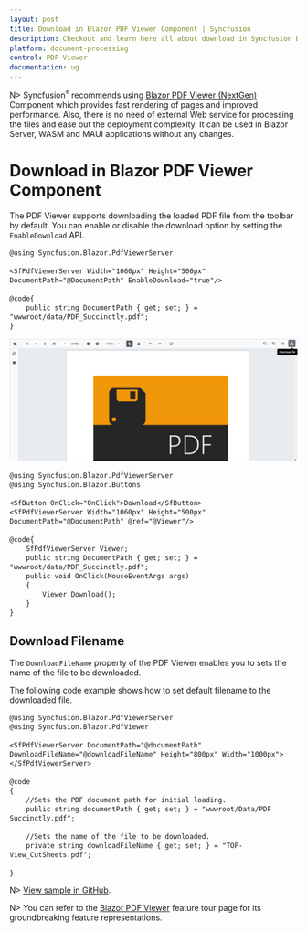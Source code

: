 ```yaml
---
layout: post
title: Download in Blazor PDF Viewer Component | Syncfusion
description: Checkout and learn here all about download in Syncfusion Blazor PDF Viewer component and much more details.
platform: document-processing
control: PDF Viewer
documentation: ug
---
```


N> Syncfusion<sup style="font-size:70%">&reg;</sup> recommends using [Blazor PDF Viewer (NextGen)](https://helpstaging.syncfusion.com/document-processing/pdf/pdf-viewer2/blazor/getting-started/server-side-application) Component which provides fast rendering of pages and improved performance. Also, there is no need of external Web service for processing the files and ease out the deployment complexity. It can be used in Blazor Server, WASM and MAUI applications without any changes.

# Download in Blazor PDF Viewer Component

The PDF Viewer supports downloading the loaded PDF file from the toolbar by default. You can enable or disable the download option by setting the `EnableDownload` API.

```cshtml
@using Syncfusion.Blazor.PdfViewerServer

<SfPdfViewerServer Width="1060px" Height="500px" DocumentPath="@DocumentPath" EnableDownload="true"/>

@code{
    public string DocumentPath { get; set; } = "wwwroot/data/PDF_Succinctly.pdf";
}
```

![Blazor PDFViewer with Download Option](images/blazor-pdfviewer-download-option.png)


```cshtml
@using Syncfusion.Blazor.PdfViewerServer
@using Syncfusion.Blazor.Buttons

<SfButton OnClick="OnClick">Download</SfButton>
<SfPdfViewerServer Width="1060px" Height="500px" DocumentPath="@DocumentPath" @ref="@Viewer"/>

@code{
    SfPdfViewerServer Viewer;
    public string DocumentPath { get; set; } = "wwwroot/data/PDF_Succinctly.pdf";
    public void OnClick(MouseEventArgs args)
    {
        Viewer.Download();
    }
}
```

## Download Filename

The `DownloadFileName` property of the PDF Viewer enables you to sets the name of the file to be downloaded.

The following code example shows how to set default filename to the downloaded file.

```cshtml
@using Syncfusion.Blazor.PdfViewerServer
@using Syncfusion.Blazor.PdfViewer

<SfPdfViewerServer DocumentPath="@documentPath" DownloadFileName="@downloadFileName" Height="800px" Width="1000px"></SfPdfViewerServer>

@code
{
    //Sets the PDF document path for initial loading.
    public string documentPath { get; set; } = "wwwroot/Data/PDF Succinctly.pdf";

    //Sets the name of the file to be downloaded.
    private string downloadFileName { get; set; } = "TOP-View_CutSheets.pdf";

}
```
N> [View sample in GitHub](https://github.com/SyncfusionExamples/blazor-pdf-viewer-classic-examples/tree/master/Load%20and%20Save/Modify%20the%20file%20name).

N> You can refer to the [Blazor PDF Viewer](
https://www.syncfusion.com/blazor-components/blazor-pdf-viewer) feature tour page for its groundbreaking feature representations.